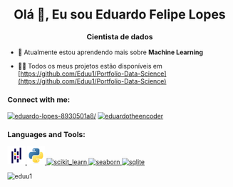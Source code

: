 <h1 align="center">Olá 👋, Eu sou Eduardo Felipe Lopes</h1>
<h3 align="center">Cientista de dados</h3>

- 🌱 Atualmente estou aprendendo mais sobre **Machine Learning**

- 👨‍💻 Todos os meus projetos estão disponíveis em [https://github.com/Eduu1/Portfolio-Data-Science](https://github.com/Eduu1/Portfolio-Data-Science)

<h3 align="left">Connect with me:</h3>
<p align="left">
<a href="https://linkedin.com/in/eduardo-lopes-8930501a8/" target="blank"><img align="center" src="https://raw.githubusercontent.com/rahuldkjain/github-profile-readme-generator/master/src/images/icons/Social/linked-in-alt.svg" alt="eduardo-lopes-8930501a8/" height="30" width="40" /></a>
<a href="https://kaggle.com/eduardotheencoder" target="blank"><img align="center" src="https://raw.githubusercontent.com/rahuldkjain/github-profile-readme-generator/master/src/images/icons/Social/kaggle.svg" alt="eduardotheencoder" height="30" width="40" /></a>
</p>

<h3 align="left">Languages and Tools:</h3>
<p align="left"> <a href="https://pandas.pydata.org/" target="_blank" rel="noreferrer"> <img src="https://raw.githubusercontent.com/devicons/devicon/2ae2a900d2f041da66e950e4d48052658d850630/icons/pandas/pandas-original.svg" alt="pandas" width="40" height="40"/> </a> <a href="https://www.python.org" target="_blank" rel="noreferrer"> <img src="https://raw.githubusercontent.com/devicons/devicon/master/icons/python/python-original.svg" alt="python" width="40" height="40"/> </a> <a href="https://scikit-learn.org/" target="_blank" rel="noreferrer"> <img src="https://upload.wikimedia.org/wikipedia/commons/0/05/Scikit_learn_logo_small.svg" alt="scikit_learn" width="40" height="40"/> </a> <a href="https://seaborn.pydata.org/" target="_blank" rel="noreferrer"> <img src="https://seaborn.pydata.org/_images/logo-mark-lightbg.svg" alt="seaborn" width="40" height="40"/> </a> <a href="https://www.sqlite.org/" target="_blank" rel="noreferrer"> <img src="https://www.vectorlogo.zone/logos/sqlite/sqlite-icon.svg" alt="sqlite" width="40" height="40"/> </a> </p>

<p><img align="center" src="https://github-readme-stats.vercel.app/api/top-langs?username=eduu1&show_icons=true&locale=en&layout=compact" alt="eduu1" /></p>
